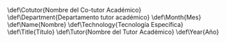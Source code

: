 \def\Cotutor{Nombre del Co-tutor Académico}
\def\Department{Departamento tutor académico}
\def\Month{Mes}
\def\Name{Nombre}
\def\Technology{Tecnología Específica}
\def\Title{Título}
\def\Tutor{Nombre del Tutor Académico}
\def\Year{Año}
